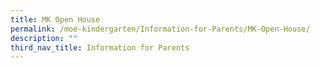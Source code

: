 ```yaml
---
title: MK Open House
permalink: /moe-kindergarten/Information-for-Parents/MK-Open-House/
description: ""
third_nav_title: Information for Parents
---
```

